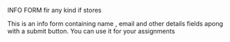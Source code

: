 INFO FORM fir any kind if stores

This is an info form containing name , email and other details fields apong with a submit button. You can use it for your assignments
